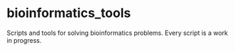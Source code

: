 # bioinformatics_tools
Scripts and tools for solving bioinformatics problems. Every script is a work in progress.

